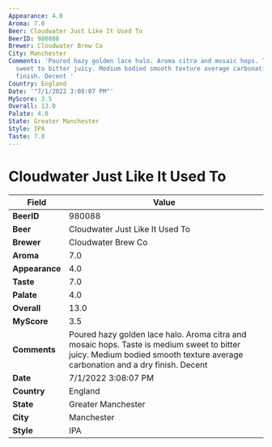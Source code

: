 ```yaml
---
Appearance: 4.0
Aroma: 7.0
Beer: Cloudwater Just Like It Used To
BeerID: 980088
Brewer: Cloudwater Brew Co
City: Manchester
Comments: 'Poured hazy golden lace halo. Aroma citra and mosaic hops. Taste is medium
  sweet to bitter juicy. Medium bodied smooth texture average carbonation and a dry
  finish. Decent '
Country: England
Date: '"7/1/2022 3:08:07 PM"'
MyScore: 3.5
Overall: 13.0
Palate: 4.0
State: Greater Manchester
Style: IPA
Taste: 7.0
---
```


# Cloudwater Just Like It Used To

| Field         | Value |
|---------------|-------|
| **BeerID** | 980088 |
| **Beer** | Cloudwater Just Like It Used To |
| **Brewer** | Cloudwater Brew Co |
| **Aroma** | 7.0 |
| **Appearance** | 4.0 |
| **Taste** | 7.0 |
| **Palate** | 4.0 |
| **Overall** | 13.0 |
| **MyScore** | 3.5 |
| **Comments** | Poured hazy golden lace halo. Aroma citra and mosaic hops. Taste is medium sweet to bitter juicy. Medium bodied smooth texture average carbonation and a dry finish. Decent  |
| **Date** | 7/1/2022 3:08:07 PM |
| **Country** | England |
| **State** | Greater Manchester |
| **City** | Manchester |
| **Style** | IPA |
